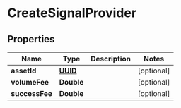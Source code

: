 # CreateSignalProvider

## Properties
Name | Type | Description | Notes
------------ | ------------- | ------------- | -------------
**assetId** | [**UUID**](UUID.md) |  |  [optional]
**volumeFee** | **Double** |  |  [optional]
**successFee** | **Double** |  |  [optional]
